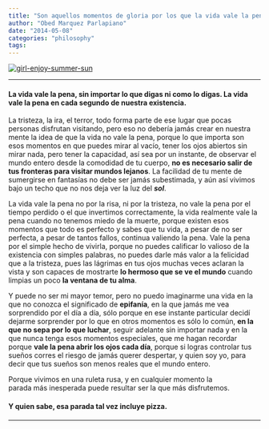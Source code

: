 ```yaml
---
title: "Son aquellos momentos de gloria por los que la vida vale la pena."
author: "Obed Marquez Parlapiano"
date: "2014-05-08"
categories: "philosophy"
tags:
---
```


[![girl-enjoy-summer-sun](http://obedmarquezp.files.wordpress.com/2014/05/girl-enjoy-summer-sun-e1399513792103.jpg?w=676)](https://obedparla.com/wp-content/uploads/2014/05/girl-enjoy-summer-sun-e1399513792103.jpg)

* * *

#### La vida vale la pena, sin importar lo que digas ni como lo digas. La vida vale la pena en cada segundo de nuestra existencia.

La tristeza, la ira, el terror, todo forma parte de ese lugar que pocas personas disfrutan visitando, pero eso no debería jamás crear en nuestra mente la idea de que la vida no vale la pena, porque lo que importa son esos momentos en que puedes mirar al vacío, tener los ojos abiertos sin mirar nada, pero tener la capacidad, así sea por un instante, de observar el mundo entero desde la comodidad de tu cuerpo, **no es necesario salir de tus fronteras para visitar mundos lejanos**. La facilidad de tu mente de sumergirse en fantasías no debe ser jamás subestimada, y aún así vivimos bajo un techo que no nos deja ver la luz del _**sol**_.

La vida vale la pena no por la risa, ni por la tristeza, no vale la pena por el tiempo perdido o el que invertimos correctamente, la vida realmente vale la pena cuando no tenemos miedo de la muerte, porque existen esos momentos que todo es perfecto y sabes que tu vida, a pesar de no ser perfecta, a pesar de tantos fallos, continua valiendo la pena. Vale la pena por el simple hecho de vivirla, porque no puedes calificar lo valioso de la existencia con simples palabras, no puedes darle más valor a la felicidad que a la tristeza, pues las lágrimas en tus ojos muchas veces aclaran la vista y son capaces de mostrarte **lo hermoso que se ve el mundo** cuando limpias un poco **la ventana de tu alma**.

Y puede no ser mi mayor temor, pero no puedo imaginarme una vida en la que no conozca el significado de **epifanía**, en la que jamás me vea sorprendido por el día a día, sólo porque en ese instante particular decidí dejarme sorprender por lo que en otros momentos es sólo lo común, **en la que no sepa por lo que luchar**, seguir adelante sin importar nada y en la que nunca tenga esos momentos especiales, que me hagan recordar porque **vale la pena abrir los ojos cada día**, porque si logras controlar tus sueños corres el riesgo de jamás querer despertar, y quien soy yo, para decir que tus sueños son menos reales que el mundo entero.

Porque vivimos en una ruleta rusa, y en cualquier momento la parada más inesperada puede resultar ser la que más disfrutemos.

#### Y quien sabe, esa parada tal vez incluye **pizza**.

* * *
